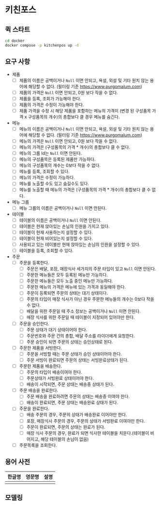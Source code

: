 # 키친포스

## 퀵 스타트

```sh
cd docker
docker compose -p kitchenpos up -d
```

## 요구 사항

- 제품
  - [ ] 제품의 이름은 공백이거나 `Null` 이면 안되고, 욕설, 외설 및 기타 원치 않는 용어에 해당할 수 없다. (필터링 기준 https://www.purgomalum.com)
  - [ ] 제품의 가격은 `Null` 이면 안되고, 0원 보다 작을 수 없다.
  - [ ] 제품을 등록, 조회가 가능해야 한다.
  - [ ] 제품의 가격은 수정이 가능해야 한다.
  - [ ] 제품 가격을 수정 시 해당 제품을 포함하는 메뉴의 가격이 (변경 된 구성품목 가격 x 구성품목의 개수)의 총합보다 클 경우 메뉴를 숨긴다.
- 메뉴
  - [ ] 메뉴의 이름은 공백이거나 `Null` 이면 안되고, 욕설, 외설 및 기타 원치 않는 용어에 해당할 수 없다. (필터링 기준 https://www.purgomalum.com)
  - [ ] 메뉴의 가격은 `Null` 이면 안되고, 0원 보다 작을 수 없다.
  - [ ] 메뉴의 가격은 (구성품목의 가격 * 개수)의 총합보다 클 수 없다.
  - [ ] 메뉴의 그룹 Id는 `Null` 이면 안된다.
  - [ ] 메뉴의 구성품목은 등록된 제품만 가능하다.
  - [ ] 메뉴의 구성품목의 개수는 0보다 작을 수 없다.
  - [ ] 메뉴를 등록, 조회할 수 있다.
  - [ ] 메뉴의 가격은 수정이 가능하다.
  - [ ] 메뉴를 노출할 수도 있고 숨길수도 있다.
  - [ ] 메뉴를 노출할 때 메뉴의 가격은 (구성품목의 가격 * 개수)의 총합보다 클 수 없다.
- 메뉴 그룹
  - [ ] 메뉴 그룹의 이름은 공백이거나 `Null` 이면 안된다.
- 테이블
  - [ ] 테이블의 이름은 공백이거나 `Null` 이면 안된다.
  - [ ] 테이블은 현재 앉아있는 손님의 인원을 가지고 있다.
  - [ ] 테이블이 현재 사용하는지 설정할 수 있다.  
  - [ ] 테이블이 현재 비어있는지 설정할 수 있다.
  - [ ] 사용되고 있는 테이블만 현재 앉아있는 손님의 인원을 설정할 수 있다.
  - [ ] 테이블을 등록, 조회할 수 있다.
- 주문
  - [ ] 주문을 등록한다.
    - [ ] 주문은 배달, 포장, 매장식사 세가지의 주문 타입이 있고 `Null` 이면 안된다.
    - [ ] 주문한 메뉴들은 모두 등록된 메뉴만 가능하다.
    - [ ] 주문한 메뉴들은 모두 노출 중인 메뉴만 가능하다.
    - [ ] 주문한 메뉴의 가격은 메뉴에 있는 가격과 동일해야 한다.
    - [ ] 주문이 등록되면 주문의 상태는 대기 상태이다.
    - [ ] 주문의 타입이 매장 식사가 아닌 경우 주문한 메뉴들의 개수는 0보다 작을 수 없다.
    - [ ] 배달을 위한 주문일 때 주소 정보는 공백이거나 `Null` 이면 안된다.
    - [ ] 매장 식사를 위한 주문일 때 테이블이 지정되어 있어야만 한다.
  - [ ] 주문을 승인한다.
    - [ ] 주문 상태가 대기 상태이어야 한다.
    - [ ] 주문번호와 주문 건의 총합, 배달 주소를 라이더에게 요청한다.
    - [ ] 주문 승인이 되면 주문의 상태는 승인상태로 된다.
  - [ ] 주문한 제품을 서빙한다.
    - [ ] 주문을 서빙할 때는 주문 상태가 승인 상태이어야 한다.
    - [ ] 주문 서빙이 완료되면 주문의 상태는 서빙완료상태가 된다.
  - [ ] 주문한 제품을 배송한다.
    - [ ] 주문의 타입이 배송이여야 한다.
    - [ ] 주문상태가 서빙완료 상태이어야 한다.
    - [ ] 배송이 시작되면, 주문 상태는 배송중 상태가 된다.
  - [ ] 주문 배송을 완료한다.
    - [ ] 주문 배송을 완료하려면 주문의 상태는 배송중 이여야 한다.
    - [ ] 배송이 완료되면, 주문 상태는 배송완료 상태가 된다.
  - [ ] 주문을 완료한다.
    - [ ] 배송 주문의 경우, 주문의 상태가 배송완료 이어야만 한다.
    - [ ] 포장, 매장식사 주문의 경우, 주문의 상태가 서빙완료 이여야만 한다.
    - [ ] 주문이 완료되면, 주문의 상태는 완료가 된다.
    - [ ] 매장 식사 주문의 경우, 완료가 되면 식사한 테이블을 치운다.(테이블이 비어지고, 해당 테이블의 손님이 없음)
  - [ ] 주문목록을 조회한다.

## 용어 사전

| 한글명 | 영문명 | 설명 |
| --- | --- | --- |
|  |  |  |

## 모델링
